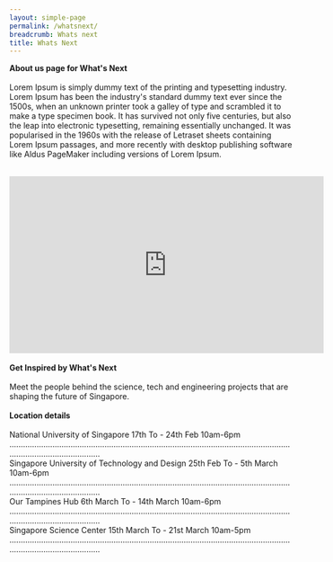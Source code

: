 ```yaml
---
layout: simple-page
permalink: /whatsnext/
breadcrumb: Whats next
title: Whats Next
---
```


<b>About us page for What's Next</b>
<br>
<br>
Lorem Ipsum is simply dummy text of the printing and typesetting industry. Lorem Ipsum has been the industry's standard dummy text ever since the 1500s, when an unknown printer took a galley of type and scrambled it to make a type specimen book. It has survived not only five centuries, but also the leap into electronic typesetting, remaining essentially unchanged. It was popularised in the 1960s with the release of Letraset sheets containing Lorem Ipsum passages, and more recently with desktop publishing software like Aldus PageMaker including versions of Lorem Ipsum.
<br>
<br>
<div class="bp-youtube">
<iframe width="560" height="315" src="https://www.youtube.com/embed/wXiouZalD68" frameborder="0" allow="accelerometer; autoplay; encrypted-media; gyroscope; picture-in-picture" allowfullscreen></iframe>
</div>
<br>
<b>Get Inspired by What's Next</b>
<br>
<br>
 Meet the people behind the science, tech and engineering projects that 
are shaping the future of Singapore.
<br>
<br>
<b>Location details</b>
<br>
<br>
National University of Singapore
17th To - 24th Feb
10am-6pm
<br>
....................................................................................................................................................................
<br>
Singapore University of Technology and Design
25th Feb To - 5th March
10am-6pm
<br>
....................................................................................................................................................................
<br>
Our Tampines Hub
6th March To - 14th March
10am-6pm
<br>
....................................................................................................................................................................
<br>
Singapore Science Center
15th March To - 21st March
10am-5pm
<br>
....................................................................................................................................................................
<br>
